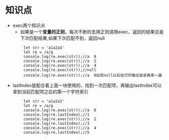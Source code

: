 # 知识点
- exec两个知识点
  - 如果是一个**变量的正则**，每次不断的去用正则调用exec，返回的结果总是下次匹配结果,如果下次匹配不到，返回null
```
        let str = 'a1a2a3'
        let re = /a/g
        console.log(re.exec(str));//a  0
        console.log(re.exec(str));//a  2
        console.log(re.exec(str));//a  4
        console.log(re.exec(str));//null
        console.log(re.exec(str));//a  0出现null以后在打印输出就会再来一遍
```
  - lastIndex是配合着上面一块使用的，找到一次匹配项，再输出lastIndex可以拿到当前匹配项之后的第一个字符索引
```
        let str = 'a1a2a3'
        let re = /a/g
        console.log(re.exec(str));//a  0
        console.log(re.lastIndex);//1
        console.log(re.exec(str));//a  2
        console.log(re.lastIndex);//3
        console.log(re.exec(str));//a  4
        console.log(re.lastIndex);//5      
```